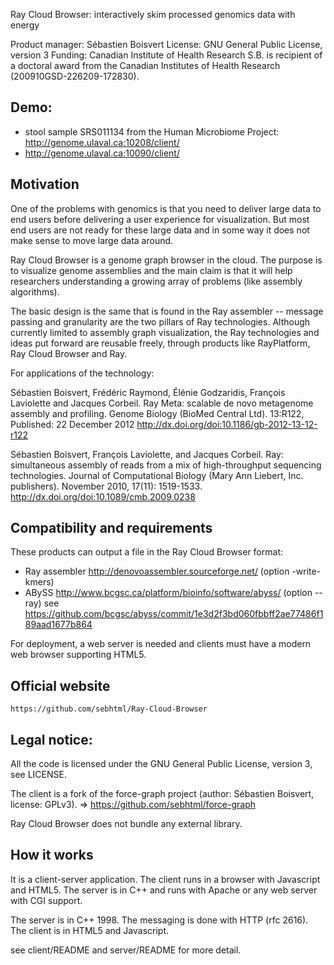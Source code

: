 Ray Cloud Browser: interactively skim processed genomics data with energy

Product manager: Sébastien Boisvert
License: GNU General Public License, version 3
Funding: Canadian Institute of Health Research
     S.B. is recipient of a doctoral award from the Canadian Institutes of Health Research (200910GSD-226209-172830). 

## Demo:

- stool sample SRS011134 from the Human Microbiome Project: http://genome.ulaval.ca:10208/client/
- http://genome.ulaval.ca:10090/client/

## Motivation

One of the problems with genomics is that you need to deliver large data
to end users before delivering a user experience for visualization.
But most end users are not ready for these large data and in some way it
does not make sense to move large data around.

Ray Cloud Browser is a genome graph browser in the cloud. The purpose is
to visualize genome assemblies and the main claim is that it will help 
researchers understanding a growing array of problems (like assembly algorithms).

The basic design is the same that is found in the Ray assembler -- message passing and
granularity are the two pillars of Ray technologies.
Although currently limited to assembly graph visualization, the Ray technologies
and ideas put forward are reusable freely, through products like RayPlatform, Ray Cloud Browser and
Ray.

For applications of the technology:

Sébastien Boisvert, Frédéric Raymond, Élénie Godzaridis, François Laviolette and Jacques Corbeil.
Ray Meta: scalable de novo metagenome assembly and profiling.
Genome Biology (BioMed Central Ltd).
13:R122, Published: 22 December 2012
http://dx.doi.org/doi:10.1186/gb-2012-13-12-r122

Sébastien Boisvert, François Laviolette, and Jacques Corbeil.
Ray: simultaneous assembly of reads from a mix of high-throughput sequencing technologies.
Journal of Computational Biology (Mary Ann Liebert, Inc. publishers).
November 2010, 17(11): 1519-1533.
http://dx.doi.org/doi:10.1089/cmb.2009.0238


## Compatibility and requirements

These products can output a file in the Ray Cloud Browser format:

- Ray assembler http://denovoassembler.sourceforge.net/ (option -write-kmers)
- ABySS http://www.bcgsc.ca/platform/bioinfo/software/abyss/ (option --ray)
  see https://github.com/bcgsc/abyss/commit/1e3d2f3bd060fbbff2ae77486f189aad1677b864

For deployment, a web server is needed and clients must have a modern
web browser supporting HTML5.


## Official website

	https://github.com/sebhtml/Ray-Cloud-Browser

## Legal notice:

All the code is licensed under the GNU General Public License, version 3, see LICENSE.

The client is a fork of the force-graph project (author: Sébastien Boisvert, license: GPLv3).
  => https://github.com/sebhtml/force-graph

Ray Cloud Browser does not bundle any external library.


## How it works

It is a client-server application. The client runs in a browser with Javascript and HTML5.
The server is in C++ and runs with Apache or any web server with CGI support.

The server is in C++ 1998.
The messaging is done with HTTP (rfc 2616).
The client is in HTML5 and Javascript.

see client/README and server/README for more detail.

